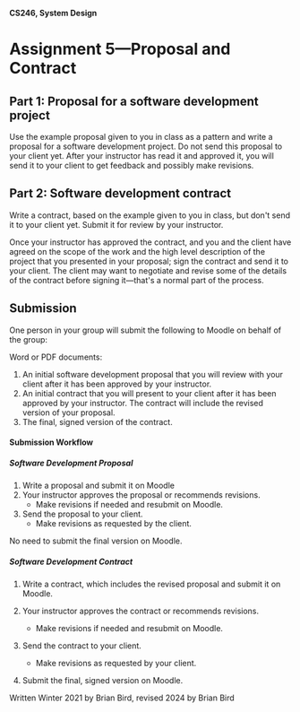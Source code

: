 **CS246, System Design**

# Assignment 5&mdash;Proposal and Contract



## Part 1: Proposal for a software development project

Use the example proposal given to you in class as a pattern and write a proposal for a software development project. Do not send this proposal to your client yet. After your instructor has read it and approved it, you will send it to your client to get feedback and possibly make revisions.

## Part 2: Software development contract

Write a contract, based on the example given to you in class, but don't send it to your client yet. Submit it for review by your instructor.

Once your instructor has approved the contract, and you and the client have agreed on the scope of the work and the high level description of the project that you presented in your proposal; sign the contract and send it to your client. The client may want to negotiate and revise some of the details of the contract before signing it&mdash;that's a normal part of the process.

## Submission

One person in your group will submit the following to Moodle on behalf of the group:

Word or PDF documents:
1. An initial software development proposal that you will review with your client after it has been approved by your instructor.
2. An initial contract that you will present to your client after it has been approved by your instructor.  The contract will include the revised version of your proposal.
3. The final, signed version of the contract.

#### Submission Workflow

##### Software Development Proposal

1. Write a proposal and submit it on Moodle
2. Your instructor approves the proposal or recommends revisions.
   - Make revisions if needed and resubmit on Moodle.
3. Send the proposal to your client.
   - Make revisions as requested by the client.

No need to submit the final version on Moodle.

##### Software Development Contract

1. Write a contract, which includes the revised proposal and submit it on Moodle.
2. Your instructor approves the contract or recommends revisions.
   - Make revisions if needed and resubmit on Moodle.
3. Send the contract to your client.
   - Make revisions as requested by your client.

4. Submit the final, signed version on Moodle.



Written Winter 2021 by  Brian Bird, revised 2024 by Brian Bird